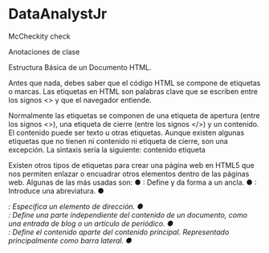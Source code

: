 # DataAnalystJr
McCheckity check

Anotaciones de clase

Estructura Básica de un Documento HTML.

Antes que nada, debes saber que el código HTML se compone de etiquetas o marcas.
Las etiquetas en HTML son palabras clave que se escriben entre los signos <> y que el
navegador entiende.

Normalmente las etiquetas se componen de una etiqueta de apertura (entre los signos
<>), una etiqueta de cierre (entre los signos </>) y un contenido. El contenido puede ser
texto u otras etiquetas. Aunque existen algunas etiquetas que no tienen ni contenido ni
etiqueta de cierre, son una excepción. La sintaxis sería la siguiente:
<etiqueta>
contenido etiqueta
</etiqueta>

Existen otros tipos de etiquetas para crear una página web en HTML5 que nos permiten
enlazar o encuadrar otros elementos dentro de las páginas web. Algunas de las más
usadas son:
● <a>: Define y da forma a un ancla.
● <abbr>: Introduce una abreviatura.
● <address>: Especifica un elemento de dirección.
● <article>: Define una parte independiente del contenido de un documento, como
una entrada de blog o un artículo de periódico.
● <aside>: Define el contenido aparte del contenido principal. Representado
principalmente como barra lateral.
● <audio>: permite introducir un archivo de audio.
● <br>: Inserta un solo salto de línea.
● <button>: Especifica un botón pulsador.
● <canvas>: Se utiliza para representar gráficos de mapa de bits dinámicos sobre la
marcha, como gráficos o juegos.
● <div>: Define una sección en un documento HTML 5
● <form>: Para introducir formularios.
● <footer>: Representa el pie de una sección, con información acerca de la
página/sección que poco tiene que ver con el contenido de la página, como el
autor, el copyright o el año.
● <header>: representa un grupo de artículos introductorios o de navegación. Está
destinado a contener por lo general la cabecera de la sección (un elemento h1-h6
o un elemento hgroup), pero no es necesario.
● <hgroup>: Sirve para crear el encabezado de una sección.
● <h1> a <h6>: Especifica el encabezado 1 al encabezado 6.
● <img>: Introduce una sección para una imagen.
● <map>: Una etiqueta destinada a elaborar mapas de imagen.
● <nav>: Define una sección del documento destinada a la navegación.
● <p>: Etiqueta usada para escribir párrafos de texto.
● <script>: Sirve para introducir un script.
● <section>: Define una sección genérica para un documento.

HTML es un lenguaje que se compone por elementos que permiten definir la estructura
del documento. Estos elementos son los que nos posibilitan determinar cómo estará
armada la página y sus secciones. Las etiquetas nos brindan la oportunidad de definir los
elementos en el código.
<elemento1>
contenido del elemento 1
</elemento1>
<elemento2>
contenido del elemento 2
</elemento2>

Todos los elementos se dividen en dos categorías:
Elementos en bloque. Estos son los elementos que estructuran la parte principal de la
página web, dividiendo una página en bloques coherentes. Un elemento a nivel de bloque
siempre comienza con una nueva línea y ocupa todo el ancho de la página web, de
izquierda a derecha.

Los siguientes son algunos de los elementos en bloque en HTML:
<address>, <article>, <aside>, <blockquote>, <canvas>, <dd>, <div>, <dl>, <dt>, <fieldset>,
<figcaption>, <figure>, <footer>, <form>, <h1> hasta <h6>, <header>, <hr>, <li>, <main>,
<nav>, <noscript>, <ol>, <output>, <p>, <pre>, <section>, <table>, <tfoot>, <ul> y <video>.
Ejemplo.
<p>
Este párrafo es un elemento en bloque.
</p>

Elementos en línea. Los elementos en línea son aquellos elementos que diferencian la
parte de un texto dado y le proporcionan una función particular. Estos elementos no
comienzan con una nueva línea y toman el ancho según el requisito. Los elementos en
línea se utilizan principalmente con otros elementos.

Los siguientes son algunos de los elementos en bloque en HTML:
<a>, <abbr>, <acronym>, <b>, <bdo>, <big>, <br>, <button>, <cite>, <code>, <dfn>, <em>, <i>,
<img>, <input>, <kbd>, <label>, <map>, <object>, <q>, <samp>, <script>, <select>, <small>,
<span>, <strong>, <sub>, <sup>, <textarea>, <time>, <tt>, <var>.
Ejemplo.
<p>
Texto normal y... <b>Texto en negrita</b>
</p>

Un atributo en HTML son palabras especiales utilizadas dentro de la etiqueta de apertura,
para controlar el comportamiento del elemento. Los atributos HTML brindan información
adicional sobre el elemento. Cada atributo HTML tiene su nombre y valor:
<elemento atributo=”valor">contenido del elemento</elemento>
Algunos elementos no tienen etiqueta final ni contenido, estos elementos se denominan
elementos vacíos o elementos de cierre automático.

Veamos algunos atributos y cuál es su función.
● id =” ” : Para identificar un elemento único.
● class =” ” : Identificador múltiple.
● align =” ” : Alineación de contenido.
● border =” ” : Para darle borde al contenido.
● style =” ” : Para darle un estilo al contenido.
● background-color =” ” : Para color de fondo.
● href =” ” : Para enlaces html.
● height =” ” : Para determinar altura.
● width =” ” : Para determinar ancho.
● src=“ ” : Para imágenes.

Ejemplo. Usamos el elemento <a> con el atributo href y valor
https://pilares.cdmx.gob.mx/inicio
<a href="https://pilares.cdmx.gob.mx/inicio">Esto es un link</a>
Ejemplo. Usamos el elemento <img> con el atributo scr y el valor pilares.jpg
<img scr="pilares.jpg" height="400" width="600">
El ejemplo anterior también tiene atributos de height y width, que definen el alto y el
ancho de la imagen en la página web






==== 


Introducción

Desde su sillón todo el mundo oirá, verá, participará,
incluso será capaz de aplaudir, dar ovaciones,
cantar en el coro, añadir sus gritos de
participación a los de todos los demás.
─Paul Otlet, 1934

Cuando Tim Berners-Lee publicó la primera página web a finales de 1990 en el CERN, la
web era muy distinta a como la conocemos en la actualidad. Las páginas web sólo tenían
texto. En los 31 años de historia de la web, el lenguaje de marcado o etiquetado que se
emplea para crear las páginas web ha evolucionado poco a poco y se han ido
desarrollando sucesivas versiones. A la versión inicial del lenguaje se añadieron nuevas
características como las imágenes, las tablas o los marcos que permitían dividir las
páginas web en varias partes. Las páginas web fueron evolucionando y cada vez
contenían más imágenes. Los diseñadores gráficos se incorporaron al desarrollo de las
páginas web y se desarrolló una nueva disciplina: el diseño web. Además, los
navegadores web, cada vez eran más potentes y las conexiones Internet más rápidas, así
que, las páginas web cada vez mostraban más información.
Durante los primeros cinco años la web sólo servía para leer, para consumir contenidos,
no existía mucha interacción con las páginas web. Sin embargo, cuando se añadieron los
formularios la web comenzó a cambiar. Los formularios permitían un mayor grado de
interacción entre el usuario y las páginas web. Además, el lenguaje incorporó la
posibilidad de añadir nuevos tipos de contenidos a las páginas web como audio, vídeo o
animaciones y, los navegadores web se volvieron más rápidos y más potentes. Todo ello
ayudó a que las páginas web se transformarán en aplicaciones web, en inglés, Web Apps,
que permiten realizar a través de una página web las mismas tareas que
tradicionalmente se realizaban mediante un software instalado en un ordenador a partir
de un CD-ROM.
Hoy en día, a través de una página web podemos enviar correos electrónicos, podemos
jugar, podemos editar fotografías, podemos ver vídeos o incluso, podemos editar los
vídeos, todo ello a través de una página web

Fundamentos técnicos de una página web

Pero, ¿qué es el hipertexto? Según el diccionario de la lengua de la Real Academia
Española hipertexto es: conjunto estructurado de textos, gráficos etcétera, unidos entre sí
por enlaces y conexiones lógicas. Un texto normal como por ejemplo, un libro,
normalmente está limitado a una organización lineal o secuencial. Sin embargo, el
hipertexto permite saltar de un punto a otro, en un mismo texto, o a otro texto a través
de referencias. De este modo, en lugar de leer el texto de forma continua, en el hipertexto
ciertos términos están relacionados y el texto se puede leer siguiendo diferentes caminos.
Las relaciones en el hipertexto se establecen entre lo que se suele llamar como
referencias, enlaces, vínculos o hipervínculos.
Y, ¿qué es la hipermedia? El término hipermedia no figura en el diccionario de la lengua
española de la RAE pero, podemos buscar un término relacionado con hipermedia,
multimedia. Según el diccionario de la Lengua Española, multimedia es un adjetivo que
significa: que utiliza conjunta y simultáneamente diversos medios como imágenes,
sonidos y texto, en la transmisión de una información.
Por tanto, un sistema multimedia es un sistema de comunicación en el que se emplean
dos o más medios de comunicación distintos de forma concurrente. Un sistema
multimedia puede integrar texto, voz, audio, fotografías, gráficos interactivos, vídeos,
realidad virtual y otros.
Un sistema multimedia proporciona una gran riqueza y una mayor flexibilidad a la hora
de comunicar la información. La calidad multimedia no está restringida al mundo de los
ordenadores así, por ejemplo, un libro acompañado de un CD de música ya es una obra
multimedia. Para algunos autores, hipermedia es un término que nace de la unión del
hipertexto más la multimedia, por tanto, si juntamos las definiciones de hipertexto y
multimedia, podemos obtener la siguiente definición de hipermedia: conjunto
estructurado de diversos medios como textos, gráficos, imágenes y sonidos unidos entre
sí por enlaces y conexiones lógicas para la transmisión de una información.

Si la multimedia proporciona una gran riqueza a la información, el hipertexto aporta una
estructura que permite que la información pueda presentarse y explorarse siguiendo
distintas secuencias de acuerdo a las necesidades y preferencias del usuario. Existen
muchos sistemas que se basan en el hipertexto y la hipermedia pero, la web es el sistema
más conocido y por eso la web se ha convertido en sinónimo de hipertexto e hipermedia.

¿Qué son los lenguajes de marcado? 

Los lenguajes de etiquetas, también conocidos
como lenguajes de marcado o de marcas, son los que nos permiten estructurar un
documento mediante el uso de etiquetas. Los lenguajes de etiquetas no se identifican con
los de programación; esto ocurre principalmente porque los lenguajes de etiquetas no
definen algunos aspectos básicos presentes en los lenguajes de programación, como es
el caso de funciones aritméticas o el uso de variables, por citar algunos ejemplos.

El lenguaje de marcas más conocido y extendido es el HTML (“HyperText Markup
Language”, “Lenguaje de Marcado de Hipertexto”) y es el mismo que Tim Berners-Lee a
inicios de 1990 creó como un subconjunto de SGML (Standard Generalized Markup
Language, otro lenguaje de marcado). HTML es el lenguaje de etiquetas que funciona
como una de las piedras angulares de la World Wide Web, llamado también como la
Web, que no es más que un conjunto de documentos de hipertexto y/o hipermedios
(páginas web) enlazados entre sí y accesibles desde internet.

Tecnologías de software para el desarrollo de páginas web.

Para poder aprovechar al máximo el potencial de HTML5 es fundamental también
comprender el rol de las tecnologías que interactúan con este lenguaje de etiquetas y de
qué manera deben integrarse.
A continuación, nos centraremos en conocer las características principales de CSS,
JavaScript y AJAX.

● Las hojas de estilo en cascada, tal es su traducción del inglés Cascading
Style Sheets (CSS), tienen como función establecer reglas de representación
de un documento en un medio o dispositivo. Mediante estas reglas
podremos establecer medidas, colores o cualquier otra característica de
representación de una página web, para que se vea reflejada en una
pantalla de monitor, de un dispositivo móvil, una tablet, una impresora, un
dispositivo braille o un televisor. La función principal de CSS es, por lo tanto,
la de permitir separar el contenido y la estructura que se define en un
documento HTML, de la representación, que queda a cargo de las hojas de
estilos.

● JavaScript es un lenguaje multiparadigma que requiere de un intérprete
para ser ejecutado, permite la creación de páginas dinámicas, con código
que puede ejecutarse desde el lado cliente, alivianando la tarea del servidor
y disminuyendo la cantidad de peticiones que se le hagan. Por sus
características, resulta útil para validación de formularios, mostrar y aplicar
efectos, y exhibir avisos en pantalla.

● El término AJAX es un acrónimo que proviene de Asynchronous JavaScript
And XML, que, al castellano, podría traducirse como JavaScript asíncrono y
XML. Justamente este es el punto fuerte de AJAX: poder trabajar con datos
de manera asincrónica, valiéndose de JavaScript como lenguaje del lado
cliente para manejar datos que le llegan desde el servidor. De esta manera,
el motor de AJAX trabaja como un intermediario entre el cliente y el
servidor, pero, en lugar de demorar procesos, los administra de tal manera
que es posible, por ejemplo, la recarga de solo algunas partes de una
página web. Esta posibilidad cambia el paradigma de la necesidad de una
recarga completa de la página y permite construir aplicaciones web más
potentes, emulando incluso a muchas de las soluciones que se veían
posibles solo en software de escritorio.

Funcionamiento del navegador

Es importante que todo el mundo tenga acceso a la web, pero también es fundamental
que todos comprendamos las herramientas que utilizamos para acceder a ella. Usamos
navegadores web como Mozilla Firefox, Google Chrome, Microsoft Edge y Apple Safari
todos los días, pero ¿entendemos qué son y cómo funcionan?
Un navegador web te lleva a cualquier lugar de Internet. Recupera información de otras
partes de la web y la muestra en tu escritorio o dispositivo móvil. La información se
transfiere mediante el Protocolo de Transferencia de Hipertexto (HTTP), que define cómo
se transmiten el texto, las imágenes y el video en la web. Esta información debe
compartirse y mostrarse en un formato consistente para que las personas que utilizan
cualquier navegador, en cualquier parte del mundo, puedan ver la información.
Lamentablemente, no todos los fabricantes de navegadores eligen interpretar el formato
de la misma manera. Para los usuarios, esto significa que un sitio web puede funcionar y
verse diferente. Crear una experiencia consistente entre navegadores, para que los
usuarios puedan disfrutar de internet, sin importar el navegador que elijan, se llama
estándares web.
Cuando el navegador web obtiene datos de un servidor conectado a Internet, utiliza un
software llamado motor de renderizado para traducir esos datos en texto e imágenes.
Estos datos están escritos en "lenguaje de marcas de hipertexto" (HTML) y los
navegadores web leen este código para construir lo que vemos, escuchamos y
experimentamos en Internet.
Los hipervínculos permiten a los usuarios seguir una ruta a otras páginas o sitios en la
web. Cada página web, imagen y video tiene su propio Localizador Uniforme de Recursos
(URL), que también se conoce como dirección web. Cuando un navegador visita un
servidor en busca de datos, la dirección web le dice al navegador dónde buscar cada
elemento que se describe en el html, que luego le dice al navegador dónde situarlo en la
página web.

<!doctype html>
<html>
<head>
	<title>Mi primer página</title>
</head>
<body>
<h1>Hola mundo</h1>
<h3>El comienzo de un nuevo proyecto</h3>
<p>Estas visualizando el contenido de <stong>mi primer página</strong></p>
</body>
</html>
















16/junio/2023





Atributos globales

|Atributo|Valor|
|:--------:|:--------:|
|accesskey|caracter|
|*Para generar atajos de teclado para el elemento actual.*|
|class|nombre_clase|
*Se utiliza para proporcionar el nombre de clase para el elemento actual. Se utiliza principalmente con la hoja de estilo*|
|contenteditable|True,False|
|*Determina si el contenido de un elemento es editable o no.*|
|contextmenu|id menú|
|*Define el id para el elemento (<menu>) que se utiliza como menú contextual (aparece un menú al hacer clic derecho) para un elemento.*|
|data|algún valor|
|*Para almacenar datos privados específicos de elementos a los que se puede acceder mediante JavaScript.*|
|dir|rtl,ltr,auto|
|*Especifica la dirección de un contenido dentro del elemento actual.*|
|draggable|true,false,auto|
|*Especifica si el contenido dentro de un elemento se puede mover o no mediante la API de arrastrar y soltar*|
|dropzone|copy,move,link|
|*Especifica la acción que se realiza en el elemento arrastrado cuando se suelta. Por ejemplo: si se copia, mueve o vincula*|
|Hidden| |
|*Para ocultar un elemento de la vista*|
|id|identificador|
|*Especifica una identificación única para el elemento. Con CSS y JavaScript*|
|lang|Código de lenguaje|
|*Idioma principal para el contenido de un elemento.*|
|style|estilo (en línea, header, externo)|
|*Para aplicar estilo a un elemento.*|
|spellcheck|true,false|
|*Especifica si el contenido debe revisarse buscando errores ortográficos (o no)*|
|tabindex|número|
|*Determina el orden de tabulación de un elemento (su indentación).*|
|title|texto|
|*Proporciona el título/nombre/o información adicional al elemento.*|


Semántica
En 2004 Ian Hickson, el autor de la especificación de HTML5, analizó mil millones de páginas web utilizando el motor de búsqueda de Google intentando identificar la manera en la que la web real estaba construida. Uno de los resultados de este análisis fue la publicación de una lista con los nombres de clase más utilizados. Este estudio revela que los desarrolladores utilizan clases (o IDs) comunes para estructurar los documentos, esto llevó a considerar que quizás fuese una buena idea crear etiquetas concretas para reflejar estas estructuras: la web semántica.

En cualquier idioma es esencial comprender el significado de las palabras durante la comunicación y si se trata de una comunicación informática se vuelve aún más crítica. HTML5 proporciona elementos semánticos que facilitan la comprensión del código.

En este sentido la semántica define el significado de palabras y frases, es decir, tener elementos semánticos es equivalente a tener elementos con signficado.

*h2*¿Por qué usar elementos semánticos?

*h3*Mucho más fácil de leer
Probablemente lo primero que notará al mirar el primer bloque de código usando elementos semánticos. Como programador podría estar leyendo cientos o miles de líneas de código, cuanto más fácil sea leer ese código, más fácil será su trabajo. En general, los elementos semánticos también conducen a un código más consistente, HTML5 introduce elementos específicos para poder definir secciones del documento y también características que pretenden hacer de la semántica una capacidad importante para el lenguaje.

En lo que se refiere a la estructura del documento, en HTML4 estábamos acostumbrados a definir las partes del cuerpo mediante el uso de la etiqueta "div". El problema se planteaba en la imposibilidad de asignarles la semántica correspondiente a las diferentes partes, por ejemplo: si bien podíamos aplicar un "id" con el valor "nav" o "footer" (navegación o pie) esto no era más que el valor de un atributo y no le daba un significado semántico al elemento. A partir de HTML5 se definen etiquetas que nos permiten estructurar el cuerpo de una página con una semántica específica para cada elemento:
<header>
<hgroup>
<nav>
<section>
<article>
<aside>
<footer>
<figure>
<figcaption>
<time>
<details>
<summary>
<mark>

Nos permiten definir una estructura semántica en nuestros documentos HTML y a la vez un código mucho más claro de leer tanto para los desarrolladores como también para los agentes informáticos (motores de búsqueda y sus robots, dispositivos electrónicos para facilitar las características de accesibilidad).

